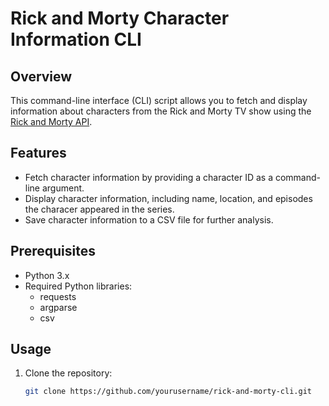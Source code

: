 # Rick and Morty Character Information CLI

## Overview

This command-line interface (CLI) script allows you to fetch and display information about characters from the Rick and Morty TV show using the [Rick and Morty API](https://rickandmortyapi.com/).

## Features

- Fetch character information by providing a character ID as a command-line argument.
- Display character information, including name, location, and episodes the characer appeared in the series.
- Save character information to a CSV file for further analysis.

## Prerequisites

- Python 3.x
- Required Python libraries:
  - requests
  - argparse
  - csv

## Usage

1. Clone the repository:

   ```bash
   git clone https://github.com/yourusername/rick-and-morty-cli.git
